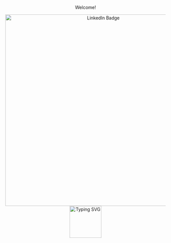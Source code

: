 <div align="center">
<p >Welcome! </p> 
 <img width="600px" src="https://images.pexels.com/photos/2681319/pexels-photo-2681319.jpeg" alt="LinkedIn Badge" />
 <a href="https://git.io/typing-svg"><img height= 100 src="https://readme-typing-svg.demolab.com?font=Roboto+Mono&size=31&pause=1000&color=8257F7FF&center=true&width=900&height=50&lines=Hi!+I'm+Marlen++;and+I'm+here+to+learn+programming" alt="Typing SVG" /></a>
 </div>

